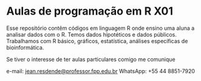 # Aulas de programação em R X01

Esse repositório contêm códigos em linguagem R onde ensino uma aluna a analisar dados com o R.
Temos dados hipotéticos e dados públicos. Trabalhamos com R básico, gráficos, estatística, análises específicas de bioinformática.

Se tiver o interesse de ter aulas particulares comigo me comunique

e-mail: jean.resdende@professor.fpp.edu.br
WhatsApp: +55 44 8851-7920
